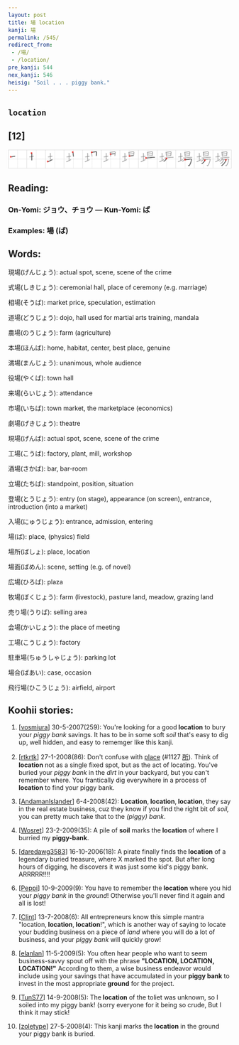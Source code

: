 ```yaml
---
layout: post
title: 場 location
kanji: 場
permalink: /545/
redirect_from:
 - /場/
 - /location/
pre_kanji: 544
nex_kanji: 546
heisig: "Soil . . . piggy bank."
---
```


## `location`

## [12]

<div class="stroke"><img src="../images/E5A0B4.png" /></div>

## Reading:

### On-Yomi: ジョウ、チョウ &mdash; Kun-Yomi: ば

### Examples: 場 (ば)

## Words:

現場(げんじょう): actual spot, scene, scene of the crime

式場(しきじょう): ceremonial hall, place of ceremony (e.g. marriage)

相場(そうば): market price, speculation, estimation

道場(どうじょう): dojo, hall used for martial arts training, mandala

農場(のうじょう): farm (agriculture)

本場(ほんば): home, habitat, center, best place, genuine

満場(まんじょう): unanimous, whole audience

役場(やくば): town hall

来場(らいじょう): attendance

市場(いちば): town market, the marketplace (economics)

劇場(げきじょう): theatre

現場(げんば): actual spot, scene, scene of the crime

工場(こうば): factory, plant, mill, workshop

酒場(さかば): bar, bar-room

立場(たちば): standpoint, position, situation

登場(とうじょう): entry (on stage), appearance (on screen), entrance, introduction (into a market)

入場(にゅうじょう): entrance, admission, entering

場(ば): place, (physics) field

場所(ばしょ): place, location

場面(ばめん): scene, setting (e.g. of novel)

広場(ひろば): plaza

牧場(ぼくじょう): farm (livestock), pasture land, meadow, grazing land

売り場(うりば): selling area

会場(かいじょう): the place of meeting

工場(こうじょう): factory

駐車場(ちゅうしゃじょう): parking lot

場合(ばあい): case, occasion

飛行場(ひこうじょう): airfield, airport

## Koohii stories:

1) [<a href="http://kanji.koohii.com/profile/vosmiura">vosmiura</a>] 30-5-2007(259): You&#039;re looking for a good<strong> location</strong> to bury your <em>piggy bank</em> savings. It has to be in some soft <em>soil</em> that&#039;s easy to dig up, well hidden, and easy to rememger like this kanji. 

2) [<a href="http://kanji.koohii.com/profile/rtkrtk">rtkrtk</a>] 27-1-2008(86): Don&#039;t confuse with <a href="../1127">place</a> <span class="index">(#1127 <a href="http://jisho.org/kanji/details/所">所</a>)</span>. Think of<strong> location</strong> not as a single fixed spot, but as the act of locating. You&#039;ve buried your <em>piggy bank</em> in the <em>dirt</em> in your backyard, but you can&#039;t remember where. You frantically dig everywhere in a process of<strong> location</strong> to find your piggy bank. 

3) [<a href="http://kanji.koohii.com/profile/AndamanIslander">AndamanIslander</a>] 6-4-2008(42): <strong>Location</strong>,<strong> location</strong>,<strong> location</strong>, they say in the real estate business, cuz they know if you find the right bit of <em>soil,</em> you can pretty much take that to the <em>(piggy) bank</em>. 

4) [<a href="http://kanji.koohii.com/profile/Wosret">Wosret</a>] 23-2-2009(35): A pile of <strong>soil</strong> marks the<strong> location</strong> of where I burried my <strong>piggy-bank</strong>. 

5) [<a href="http://kanji.koohii.com/profile/daredawg3583">daredawg3583</a>] 16-10-2006(18): A pirate finally finds the<strong> location</strong> of a legendary buried treasure, where X marked the spot. But after long hours of digging, he discovers it was just some kid&#039;s piggy bank. ARRRRR!!!! 

6) [<a href="http://kanji.koohii.com/profile/Peppi">Peppi</a>] 10-9-2009(9): You have to remember the<strong> location</strong> where you hid your <em>piggy bank</em> in the <em>ground</em>! Otherwise you&#039;ll never find it again and all is lost! 

7) [<a href="http://kanji.koohii.com/profile/Clint">Clint</a>] 13-7-2008(6): All entrepreneurs know this simple mantra &quot;location,<strong> location</strong>,<strong> location</strong>!&quot;, which is another way of saying to locate your budding business on a piece of <em>land</em> where you will do a lot of business, and your <em>piggy bank</em> will quickly grow! 

8) [<a href="http://kanji.koohii.com/profile/elanlan">elanlan</a>] 11-5-2009(5): You often hear people who want to seem business-savvy spout off with the phrase <strong>&quot;LOCATION,<strong> LOCATION</strong>,<strong> LOCATION</strong>!&quot;</strong> According to them, a wise business endeavor would include using your savings that have accumulated in your <strong>piggy bank</strong> to invest in the most appropriate <strong>ground</strong> for the project. 

9) [<a href="http://kanji.koohii.com/profile/TunS77">TunS77</a>] 14-9-2008(5): The<strong> location</strong> of the toliet was unknown, so I soiled into my piggy bank! (sorry everyone for it being so crude, But I think it may stick! 

10) [<a href="http://kanji.koohii.com/profile/zoletype">zoletype</a>] 27-5-2008(4): This kanji marks the<strong> location</strong> in the ground your piggy bank is buried. 
